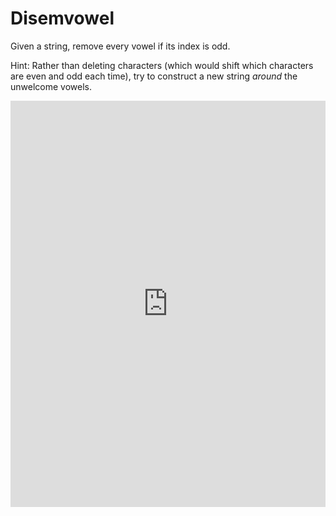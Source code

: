 # Disemvowel

Given a string, remove every vowel if its index is odd.

Hint: Rather than deleting characters (which would shift which characters are even and odd each time), try to construct a new string _around_ the unwelcome vowels.

<iframe frameborder="0" width="100%" height="650" src="https://repl.it/GdYF/27?lite=true"></iframe>
